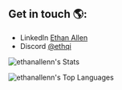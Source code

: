 ## Get in touch 🌎:
- LinkedIn <a href="https://linkedin.com/in/ethan-allen1">Ethan Allen</a>
- Discord <a href="https://discordapp.com/users/619201252894441473">@ethqi</a>


![ethanallenn's Stats](https://github-readme-stats.vercel.app/api?username=ethanallenn&theme=vue-dark&show_icons=true&hide_border=true&count_private=true)

![ethanallenn's Top Languages](https://github-readme-stats.vercel.app/api/top-langs/?username=ethanallenn&theme=vue-dark&show_icons=true&hide_border=true&layout=compact)
